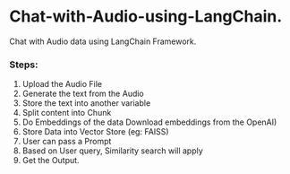 # Chat-with-Audio-using-LangChain.
Chat with Audio data using LangChain Framework.

### <b> Steps: </b>
1. Upload the Audio File
2. Generate the text from the Audio
3. Store the text into another variable
3. Split content into Chunk
4. Do Embeddings of the data
Download embeddings from the OpenAI)
5. Store Data into Vector Store (eg: FAISS)
6. User can pass a Prompt
7. Based on User query, Similarity search will apply
8. Get the Output.


